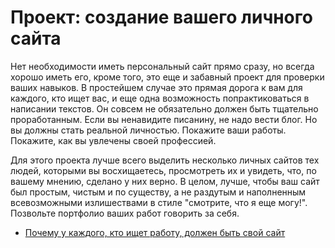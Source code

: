 # Проект: создание вашего личного сайта

Нет необходимости иметь персональный сайт прямо сразу, но всегда хорошо иметь его, кроме того, это еще и забавный проект для проверки ваших навыков. В простейшем случае это прямая дорога к вам для каждого, кто ищет вас, и еще одна возможность попрактиковаться в написании текстов. Он совсем не обязательно должен быть тщательно проработанным. Если вы ненавидите писанину, не надо вести блог. Но вы должны стать реальной личностью. Покажите ваши работы. Покажите, как вы увлечены своей профессией.

Для этого проекта лучше всего выделить несколько личных сайтов тех людей, которыми вы восхищаетесь, просмотреть их и увидеть, что, по вашему мнению, сделано у них верно. В целом, лучше, чтобы ваш сайт был простым, чистым и по существу, а не раздутым и наполненным всевозможными излишествами в стиле "смотрите, что я еще могу!". Позвольте портфолио ваших работ говорить за себя.

* [Почему у каждого, кто ищет работу, должен быть свой сайт](http://www.forbes.com/sites/jacquelynsmith/2013/04/26/why-every-job-seeker-should-have-a-personal-website-and-what-it-should-include/)

